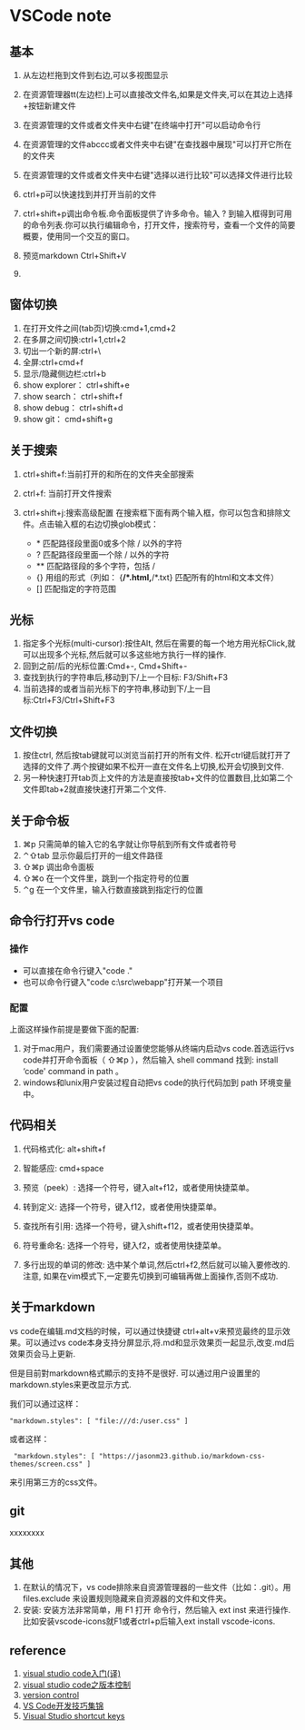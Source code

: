 # VSCode note


## 基本


1. 从左边栏拖到文件到右边,可以多视图显示
1. 在资源管理器tt(左边栏)上可以直接改文件名,如果是文件夹,可以在其边上选择+按钮新建文件
1. 在资源管理的文件或者文件夹中右键"在终端中打开"可以启动命令行
1. 在资源管理的文件abccc或者文件夹中右键"在查找器中展现"可以打开它所在的文件夹
1. 在资源管理的文件或者文件夹中右键"选择以进行比较"可以选择文件进行比较
1. ctrl+p可以快速找到并打开当前的文件
1. ctrl+shift+p调出命令板.命令面板提供了许多命令。输入 ? 到输入框得到可用的命令列表.你可以执行编辑命令，打开文件，搜索符号，查看一个文件的简要概要，使用同一个交互的窗口。
1. 预览markdown Ctrl+Shift+V

1. 


## 窗体切换
1. 在打开文件之间(tab页)切换:cmd+1,cmd+2
1. 在多屏之间切换:ctrl+1,ctrl+2
1. 切出一个新的屏:ctrl+\
1. 全屏:ctrl+cmd+f
1. 显示/隐藏侧边栏:ctrl+b
1. show explorer： ctrl+shift+e
1. show search： ctrl+shift+f
1. show debug： ctrl+shift+d
1. show git： cmd+shift+g




## 关于搜索

1. ctrl+shift+f:当前打开的和所在的文件夹全部搜索
1. ctrl+f: 当前打开文件搜索
1. ctrl+shift+j:搜索高级配置
在搜索框下面有两个输入框，你可以包含和排除文件。点击输入框的右边切换glob模式：

	- \* 匹配路径段里面0或多个除 / 以外的字符
	- ? 匹配路径段里面一个除 / 以外的字符
	- ** 匹配路径段的多个字符，包括 /
	- {} 用组的形式（列如： {**/*.html,**/*.txt} 匹配所有的html和文本文件）
	- [] 匹配指定的字符范围


## 光标
1. 指定多个光标(multi-cursor):按住Alt, 然后在需要的每一个地方用光标Click,就可以出现多个光标,然后就可以多这些地方执行一样的操作.
1. 回到之前/后的光标位置:Cmd+-, Cmd+Shift+-
1. 查找到执行的字符串后,移动到下/上一个目标: F3/Shift+F3
1. 当前选择的或者当前光标下的字符串,移动到下/上一目标:Ctrl+F3/Ctrl+Shift+F3

## 文件切换
1. 按住ctrl, 然后按tab键就可以浏览当前打开的所有文件. 松开ctrl键后就打开了选择的文件了.两个按键如果不松开一直在文件名上切换,松开会切换到文件.
1. 另一种快速打开tab页上文件的方法是直接按tab+文件的位置数目,比如第二个文件即tab+2就直接快速打开第二个文件.



## 关于命令板
1. ⌘p 只需简单的输入它的名字就让你导航到所有文件或者符号
1. ⌃⇧tab 显示你最后打开的一组文件路径
1. ⇧⌘p 调出命令面板
1. ⇧⌘o 在一个文件里，跳到一个指定符号的位置
1. ⌃g 在一个文件里，输入行数直接跳到指定行的位置


## 命令行打开vs code

### 操作
- 可以直接在命令行键入"code ."
- 也可以命令行键入"code c:\src\webapp"打开某一个项目

### 配置

上面这样操作前提是要做下面的配置:

1. 对于mac用户，我们需要通过设置使您能够从终端内启动vs code.首选运行vs code并打开命令面板（ ⇧⌘p ），然后输入 shell command 找到: install ‘code' command in path 。
1. windows和lunix用户安装过程自动把vs code的执行代码加到 path 环境变量中。


## 代码相关
1. 代码格式化: alt+shift+f
1. 智能感应: cmd+space
1. 预览（peek）: 选择一个符号，键入alt+f12，或者使用快捷菜单。
1. 转到定义: 选择一个符号，键入f12，或者使用快捷菜单。
1. 查找所有引用: 选择一个符号，键入shift+f12，或者使用快捷菜单。
1. 符号重命名: 选择一个符号，键入f2，或者使用快捷菜单。

1. 多行出现的单词的修改: 选中某个单词,然后ctrl+f2,然后就可以输入要修改的.注意, 如果在vim模式下,一定要先切换到可编辑再做上面操作,否则不成功.


## 关于markdown

vs code在编辑.md文档的时候，可以通过快捷键 ctrl+alt+v来预览最终的显示效果。可以通过vs code本身支持分屏显示,将.md和显示效果页一起显示,改变.md后效果页会马上更新.

但是目前對markdown格式顯示的支持不是很好.
可以通过用户设置里的markdown.styles来更改显示方式.

我们可以通过这样：

```
"markdown.styles": [ "file:///d:/user.css" ]
```
或者这样：

```
 "markdown.styles": [ "https://jasonm23.github.io/markdown-css-themes/screen.css" ]
```
来引用第三方的css文件。



## git
xxxxxxxx


## 其他
1. 在默认的情况下，vs code排除来自资源管理器的一些文件（比如：.git）。用files.exclude 来设置规则隐藏来自资源器的文件和文件夹。
1. 安装: 安装方法非常简单，用 F1 打开 命令行，然后输入 ext inst 来进行操作. 比如安装vscode-icons就F1或者ctrl+p后输入ext install vscode-icons.


## reference
1. [visual studio code入门(译)](http://www.jianshu.com/p/3dda4756eca5)
1. [visual studio code之版本控制](https://segmentfault.com/a/1190000004095224)
1. [version control](https://code.visualstudio.com/docs/editor/versioncontrol)
1. [VS Code开发技巧集锦](http://blog.csdn.net/tiantangyouzui/article/details/52163175)
1. [Visual Studio shortcut keys](http://www.dofactory.com/reference/visual-studio-shortcuts)